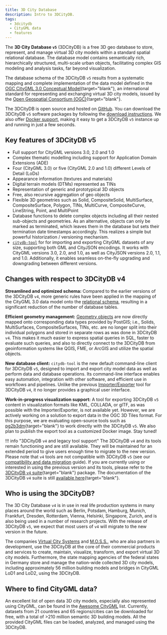 ```yaml
---
title: 3D City Database
description: Intro to 3DCityDB.
tags:
  - 3dcitydb
  - CityGML data
  - features
---
```


The **3D City Database `v5`** (3DCityDB) is a free 3D geo database to store, represent, and manage
virtual 3D city models within a standard spatial relational database. The database model contains
semantically rich, hierarchically structured, multi-scale urban objects, facilitating complex GIS
modeling and analysis tasks, far beyond visualization.

The database schema of the 3DCityDB `v5` results from a systematic mapping and complete implementation
of the data model defined in the [OGC CityGML 3.0 Conceptual Model](https://www.ogc.org/standard/citygml/){target="blank"},
an international standard for representing and exchanging virtual 3D city models, issued by the
[Open Geospatial Consortium (OGC)](https://www.ogc.org/){target="blank"}.

The 3DCityDB is open source and hosted on [GitHub](https://github.com/3dcitydb). You can download the 3DCityDB `v5`
software packages by following the [download instructions](../download.md). We also offer
[Docker support](../first-steps/docker.md), making it easy to get a 3DCityDB `v5` instance up and running
in just a few seconds.

## Key features of 3DCityDB v5

- Full support for CityGML versions 3.0, 2.0 and 1.0
- Complex thematic modelling including support for Application Domain Extensions (ADE)
- Four (CityGML 3.0) or five (CityGML 2.0 and 1.0) different Levels of Detail (LoDs)
- Appearance information (textures and materials)
- Digital terrain models (DTMs) represented as TINs
- Representation of generic and prototypical 3D objects
- Free, also recursive aggregation of geo objects
- Flexible 3D geometries such as Solid, CompositeSolid, MultiSurface, CompositeSurface,
  Polygon, TINs, MultiCurve, CompositeCurve, LineString, Point, and MultiPoint
- Database functions to delete complex objects including all their nested
  sub-objects and geometries. As an alternative, objects can only be marked as terminated,
  which leaves them in the database but sets their termination date timestamps accordingly.
  This realizes a simple but powerful historization / versioning mechanism.
- [`citydb-tool`](../citydb-tool/index.md) for for importing and exporting CityGML datasets of any size, supporting both
  GML and CityJSON encodings. It works with CityGML versions 3.0, 2.0, and 1.0, as well as CityJSON versions 2.0, 1.1,
  and 1.0. Additionally, it enables seamless on-the-fly upgrading and downgrading between different versions.

## Changes with respect to 3DCityDB v4

**Streamlined and optimized schema:** Compared to the earlier versions of the 3DCityDB `v4`, more generic rules have been
applied in the mapping of the CityGML 3.0 data model onto the [relational schema](relational-schema.md),
resulting in a significant reduction of the number of database tables.

**Efficient geometry management:** [Geometry objects](geometry-module.md) are now directly mapped onto corresponding
data types provided by PostGIS; i.e., Solids, MultiSurfaces, CompositeSurfaces, TINs, etc. are no longer
split into their individual polygons and stored in separate rows as was done in 3DCityDB `v4`.
This makes it much easier to express spatial queries in SQL, faster to evaluate such queries,
and also to directly connect to the 3DCityDB from geoinformation systems
like QGIS, FME, or ArcGIS and utilize the spatial objects.

**New database client:** `citydb-tool` is the new default command-line client for 3DCityDB `v5`, designed to import and
export city model data as well as perform data and database operations. Its command-line interface
enables easy automation, integration with other software, and efficient use in workflows and pipelines.
Unlike the previous [Importer/Exporter](https://github.com/3dcitydb/importer-exporter) tool for 3DCityDB `v4`, it no
longer provides a graphical user interface.

**Work-in-progress visualization support:** A tool for exporting 3DCityDB `v5` content in visualization formats like KML,
COLLADA, or glTF, as was possible with the Importer/Exporter, is not available yet. However, we are actively working on
a solution to export data in the OGC 3D Tiles format. For this purpose, we are
evaluating open-source tools such as [pg2b3dm](https://github.com/Geodan/pg2b3dm){target="blank"}
to work directly with the 3DCityDB `v5`. We also plan to publish the export tool as a customized Docker image.
Stay tuned!

!!! info "3DCityDB `v4` and legacy tool support"
    The 3DCityDB `v4` and its tools remain functioning and are still available. They will be maintained for an extended
    period to give users enough time to migrate to the new version. Please note that `v4` tools are not compatible with
    3DCityDB `v5` (see our [compatibility and data migration](../compatibility.md) guide).
    If you are currently using or interested in using the previous version and its tools, please refer to the
    [3DCityDB `v4` suite](https://github.com/3dcitydb/3dcitydb-suite){target="blank"} package. The documentation
    of the 3DCityDB `v4` suite is still [available here](https://3dcitydb-docs.readthedocs.io/en/latest/){target="blank"}.

## Who is using the 3DCityDB?

The 3D City Database `v4` is in use in real life production systems in many places around the world
such as Berlin, Potsdam, Hamburg, Munich, Frankfurt, Dresden, Rotterdam, Vienna, Helsinki,
Singapore, Zurich, and is also being used in a number of research projects.
With the release of 3DCityDB `v5`, we expect that most users of `v4` will
migrate to the new version in the future.

The companies [Virtual City Systems](../partners/vcs.md) and [M.O.S.S.](../partners/moss.md),
who are also partners in development, use the 3DCityDB at the core of their
commercial products and services to create, maintain, visualize, transform, and export
virtual 3D city models. Furthermore, the state mapping agencies of the federal states in Germany
store and manage the nation-wide collected 3D city models, including approximately 56 million building models
and bridges in CityGML LoD1 and LoD2, using the 3DCityDB.

## Where to find CityGML data?

An excellent list of open data 3D city models, especially also represented using CityGML,
can be found in the [Awesome CityGML](https://github.com/OloOcki/awesome-citygml) list.
Currently, datasets from 21 countries and 65 regions/cities can be downloaded for free,
with a total of >210 million semantic 3D building models. All the provided CityGML files
can be loaded, analyzed, and managed using the 3DCityDB.

